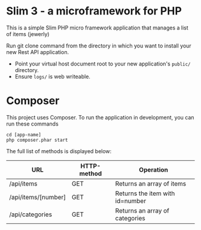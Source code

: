 # Slim 3 - a microframework for PHP

This is a simple Slim PHP micro framework application that manages a list of items (jewerly)

Run git clone command from the directory in which you want to install your new Rest API application.

* Point your virtual host document root to your new application's `public/` directory.
* Ensure `logs/` is web writeable.

# Composer

This project uses Composer. To run the application in development, you can run these commands 

	cd [app-name]
	php composer.phar start
  
The full list of methods is displayed below:

| URL				| HTTP-method	| Operation				|
|-------------------------------|---------------|---------------------------------------|
| /api/items			| GET		| Returns an array of items		|
| /api/items/[number]		| GET		| Returns the item with id=number	|
| /api/categories		| GET		| Returns an array of categories	|

